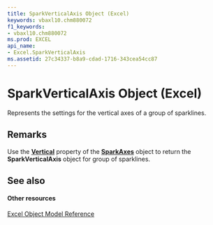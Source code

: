 ```yaml
---
title: SparkVerticalAxis Object (Excel)
keywords: vbaxl10.chm880072
f1_keywords:
- vbaxl10.chm880072
ms.prod: EXCEL
api_name:
- Excel.SparkVerticalAxis
ms.assetid: 27c34337-b8a9-cdad-1716-343cea54cc87
---
```



# SparkVerticalAxis Object (Excel)

Represents the settings for the vertical axes of a group of sparklines.


## Remarks

Use the  **[Vertical](sparkaxes-vertical-property-excel.md)** property of the **[SparkAxes](sparkaxes-object-excel.md)** object to return the **SparkVerticalAxis** object for group of sparklines.


## See also


#### Other resources


[Excel Object Model Reference](http://msdn.microsoft.com/library/object-model-excel-vba-reference%28Office.15%29.aspx)


